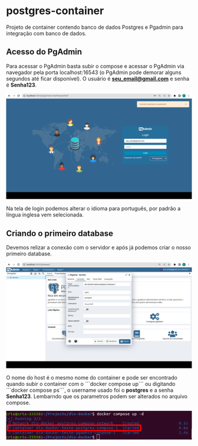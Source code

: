 # postgres-container

Projeto de container contendo banco de dados Postgres e Pgadmin para integração com banco de dados.

## Acesso do PgAdmin
Para acessar o PgAdmin basta subir o compose e acessar o PgAdmin via navegador pela porta localhost:16543 (o PgAdmin pode demorar alguns segundos até ficar disponível). O usuário é **seu_email@gmail.com** e senha é **Senha123**.

![login](https://github.com/crisosilva/postgres-container/blob/018ba6f44724dd4f1b8d144e4972887baea6fdb0/figures/tela%20pgadmin.png)


Na tela de login podemos alterar o idioma para português, por padrão a língua inglesa vem selecionada.

## Criando o primeiro database
Devemos relizar a conexão com o servidor e após já podemos criar o nosso primeiro database.

![server_connect](https://github.com/crisosilva/postgres-container/blob/018ba6f44724dd4f1b8d144e4972887baea6fdb0/figures/tela%20pgadmin2.png)

O nome do host é o mesmo nome do container e pode ser encontrado quando subir o container com o ´´´docker compose up´´´ ou digitando ´´´docker compose ps´´´, o username usado foi o **postgres** e a senha **Senha123**. Lembarndo que os parametros podem ser alterados no arquivo compose.

![container_name](https://github.com/crisosilva/postgres-container/blob/018ba6f44724dd4f1b8d144e4972887baea6fdb0/figures/tela%20cmd.png)
